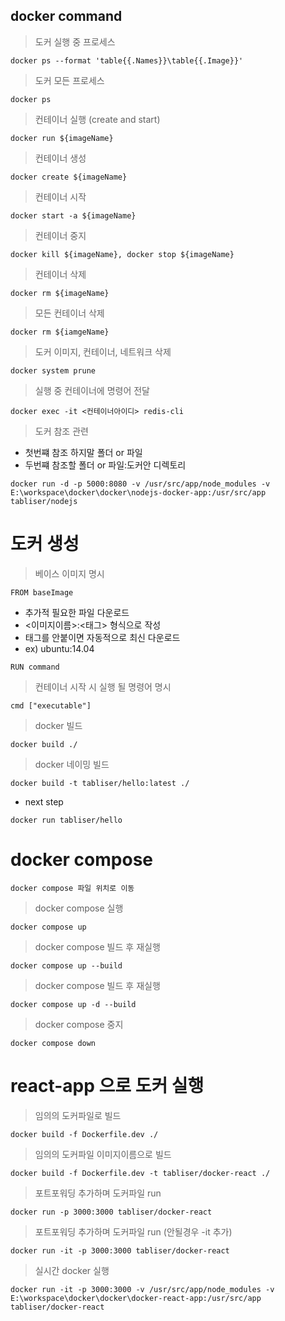 
## docker command
> 도커 실행 중 프로세스

`docker ps --format 'table{{.Names}}\table{{.Image}}'`

> 도커 모든 프로세스

`docker ps`

> 컨테이너 실행 (create and start)

`docker run ${imageName}`

> 컨테이너 생성

`docker create ${imageName}`

> 컨테이너 시작

`docker start -a ${imageName}` 

> 컨테이너 중지

`docker kill ${imageName}, docker stop ${imageName}`

> 컨테이너 삭제

`docker rm ${imageName}`

> 모든 컨테이너 삭제

`docker rm ${iamgeName}`

> 도커 이미지, 컨테이너, 네트워크 삭제

`docker system prune`

> 실행 중 컨테이너에 명령어 전달

`docker exec -it <컨테이너아이디> redis-cli`

> 도커 참조 관련

- 첫번쨰 참조 하지말 폴더 or 파일
- 두번쨰 참조할 폴더 or 파일:도커안 디렉토리

`docker run -d -p 5000:8080 -v /usr/src/app/node_modules -v E:\workspace\docker\docker\nodejs-docker-app:/usr/src/app  tabliser/nodejs`

# 도커 생성

> 베이스 이미지 명시

`FROM baseImage` 

- 추가적 필요한 파일 다운로드
- <이미지이름>:<태그> 형식으로 작성
- 태그를 안붙이면 자동적으로 최신 다운로드
- ex) ubuntu:14.04

`RUN command`

> 컨테이너 시작 시 실행 될 명령어 명시

`cmd ["executable"]`

> docker 빌드

`docker build ./`

> docker 네이밍 빌드

`docker build -t tabliser/hello:latest ./`

- next step

`docker run tabliser/hello`

# docker compose

`docker compose 파일 위치로 이동` 

> docker compose 실행

`docker compose up`

> docker compose 빌드 후 재실행

`docker compose up --build`

> docker compose 빌드 후 재실행

`docker compose up -d --build`

> docker compose 중지

`docker compose down` 

# react-app 으로 도커 실행

> 임의의 도커파일로 빌드

`docker build -f Dockerfile.dev ./`

> 임의의 도커파일 이미지이름으로 빌드

`docker build -f Dockerfile.dev -t tabliser/docker-react ./`

> 포트포워딩 추가하며 도커파일 run

`docker run -p 3000:3000 tabliser/docker-react`

> 포트포워딩 추가하며 도커파일 run (안될경우 -it 추가)

`docker run -it -p 3000:3000 tabliser/docker-react`

> 실시간 docker 실행

`docker run -it -p 3000:3000 -v /usr/src/app/node_modules -v E:\workspace\docker\docker\docker-react-app:/usr/src/app tabliser/docker-react`

